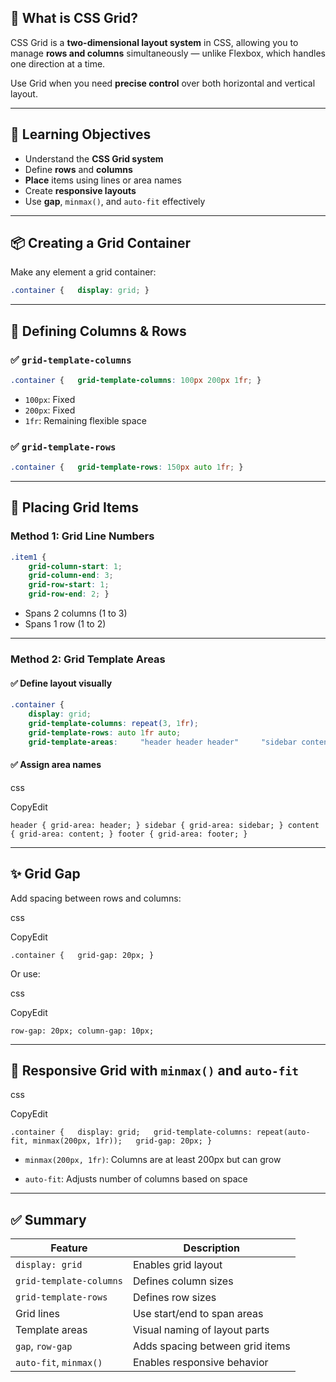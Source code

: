 ## 🧱 What is CSS Grid?

CSS Grid is a **two-dimensional layout system** in CSS, allowing you to manage **rows and columns** simultaneously — unlike Flexbox, which handles one direction at a time.

Use Grid when you need **precise control** over both horizontal and vertical layout.

---

## 🎯 Learning Objectives

- Understand the **CSS Grid system**
- Define **rows** and **columns**
- **Place** items using lines or area names
- Create **responsive layouts**
- Use **gap**, `minmax()`, and `auto-fit` effectively

---

## 📦 Creating a Grid Container

Make any element a grid container:

```css
.container {   display: grid; }
```

---

## 📐 Defining Columns & Rows

### ✅ `grid-template-columns`

```css
.container {   grid-template-columns: 100px 200px 1fr; }
```

- `100px`: Fixed
- `200px`: Fixed
- `1fr`: Remaining flexible space

### ✅ `grid-template-rows`

```css
.container {   grid-template-rows: 150px auto 1fr; }
```

---

## 🎯 Placing Grid Items

### Method 1: Grid Line Numbers

```css
.item1 {   
	grid-column-start: 1;   
	grid-column-end: 3;   
	grid-row-start: 1;   
	grid-row-end: 2; }
```

- Spans 2 columns (1 to 3)
- Spans 1 row (1 to 2)

---

### Method 2: Grid Template Areas

#### ✅ Define layout visually

```css
.container {   
	display: grid;   
	grid-template-columns: repeat(3, 1fr);   
	grid-template-rows: auto 1fr auto;   
	grid-template-areas:     "header header header"     "sidebar content content"     "footer footer footer";   gap: 10px; }
```

#### ✅ Assign area names

css

CopyEdit

`header { grid-area: header; } sidebar { grid-area: sidebar; } content { grid-area: content; } footer { grid-area: footer; }`

---

## ✨ Grid Gap

Add spacing between rows and columns:

css

CopyEdit

`.container {   grid-gap: 20px; }`

Or use:

css

CopyEdit

`row-gap: 20px; column-gap: 10px;`

---

## 📱 Responsive Grid with `minmax()` and `auto-fit`

css

CopyEdit

`.container {   display: grid;   grid-template-columns: repeat(auto-fit, minmax(200px, 1fr));   grid-gap: 20px; }`

- `minmax(200px, 1fr)`: Columns are at least 200px but can grow
    
- `auto-fit`: Adjusts number of columns based on space
    

---

## ✅ Summary

| Feature                 | Description                     |
| ----------------------- | ------------------------------- |
| `display: grid`         | Enables grid layout             |
| `grid-template-columns` | Defines column sizes            |
| `grid-template-rows`    | Defines row sizes               |
| Grid lines              | Use start/end to span areas     |
| Template areas          | Visual naming of layout parts   |
| `gap`, `row-gap`        | Adds spacing between grid items |
| `auto-fit`, `minmax()`  | Enables responsive behavior     |